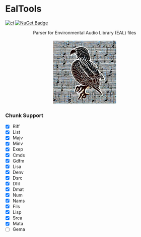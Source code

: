 # EalTools

[![ci](https://github.com/nickgal/EalTools/actions/workflows/ci.yml/badge.svg)](https://github.com/nickgal/EalTools/actions/workflows/ci.yml)
[![NuGet Badge](https://buildstats.info/nuget/EalTools)](https://www.nuget.org/packages/EalTools/)

<p align="center">
Parser for Environmental Audio Library (EAL) files<br><br>
<img src="EalTools.Tests\Fixtures\Eal\eagle-tools-logo.webp" width="200">
</p>

### Chunk Support

- [x] Riff
- [x] List
- [x] Majv
- [x] Minv
- [x] Exep
- [x] Cmds
- [x] Gdfm
- [x] Lisa
- [x] Denv
- [x] Dsrc
- [x] Dfil
- [x] Dmat
- [x] Num
- [x] Nams
- [x] Fils
- [x] Lisp
- [x] Srca
- [x] Mata
- [ ] Gema
